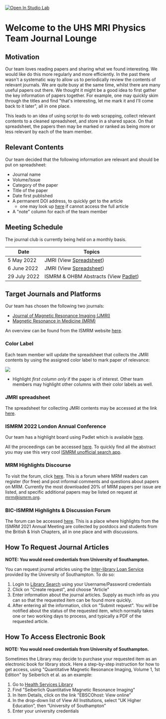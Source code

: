 [![Open In Studio Lab](https://studiolab.sagemaker.aws/studiolab.svg)](https://studiolab.sagemaker.aws/import/github/sotnir/mri-journal-lounge/blob/main/jmri-web-scrapping-demo.ipynb)

# Welcome to the UHS MRI Physics Team Journal Lounge

## Motivation

Our team loves reading papers and sharing what we found interesting. We would like do this more regularly and more efficiently. In the past there wasn't a systematic way to allow us to periodically review the contents of relevant journals. We are quite busy at the same time, whilst there are many useful papers out there. We thought it might be a good idea to first gather the key information of papers together. For example, one may quickly skim through the titles and find "that's interesting, let me mark it and I'll come back to it later", all in one place. 

This leads to an idea of using script to do web scrapping, collect relevant contents to a cleaned spreadsheet, and store in a shared space. On that spreadsheet, the papers then may be marked or ranked as being more or less relevant by each of the team member. 

## Relevant Contents 

Our team decided that the following information are relevant and should be put on spreadsheet:

- Journal name
- Volume/Issue
- Category of the paper
- Title of the paper
- Date first published
- A permanent DOI address, to quickly get to the article
    - one may look up [here](https://github.com/yukaizou2015/UHS-MRIPhysics-journal-web-scrapping/edit/main/README.md#how-to-request-journal-articles) if cannot access the full article
- A "note" column for each of the team member

## Meeting Schedule

The journal club is currently being held on a monthly basis.

| Date         | Topics                           |
| ------------ | -------------------------------- |
| 5 May 2022   | JMRI (View [Spreadsheet](https://docs.google.com/spreadsheets/d/1-4spJ677WzYBpuzcnHu_gO0mSnoR29mk/edit?usp=sharing&ouid=117155765040566319388&rtpof=true&sd=true))     |
| 6 June 2022  | JMRI (View [Spreadsheet](https://docs.google.com/spreadsheets/d/1-4spJ677WzYBpuzcnHu_gO0mSnoR29mk/edit?usp=sharing&ouid=117155765040566319388&rtpof=true&sd=true))     |
| 29 July 2022 | ISMRM & OHBM Abstracts (View [Padlet](https://padlet.com/yukaizou2012/1pegs3rgjxjq41rm))               |

## Target Journals and Platforms

Our team has chosen the following two journals:

- [Journal of Magnetic Resonance Imaging (JMRI)](https://onlinelibrary.wiley.com/journal/15222586)
- [Magnetic Resonance in Medicine (MRM)](https://onlinelibrary.wiley.com/journal/15222594)

An overview can be found from the ISMRM website [here](https://www.ismrm.org/membership-journals/journals/).

### Color Label

Each team member will update the spreadsheet that collects the JMRI contents by using the assigned color label to mark paper of relevance:

![](https://raw.githubusercontent.com/yukaizou2015/UHS-MRIPhysics-journal-web-scrapping/main/img/jmri-team-color.png)

 - Highlight *first column only* if the paper is of interest. Other team members may highlight other columns with their color labels as well.

### JMRI spreadsheet

The spreadsheet for collecting JMRI contents may be accessed at the link [here](https://docs.google.com/spreadsheets/d/1-4spJ677WzYBpuzcnHu_gO0mSnoR29mk/edit?usp=sharing&ouid=117155765040566319388&rtpof=true&sd=true).

### ISMRM 2022 London Annual Conference

Our team has a highlight board using Padlet which is available [here](https://padlet.com/yukaizou2012/1pegs3rgjxjq41rm).

All the proceedings can be accessed [here](https://submissions.mirasmart.com/ISMRM2022/itinerary/Default.aspx?Refresh=1). To quickly find all the abstract you may use this very cool [ISMRM unofficial search app](https://ismrm2022-unofficial.netlify.app/).

### MRM Highlights Discourse

To visit the forum, click [here](http://mrm.ismrm.org/). This is a forum where MRM readers can register (for free) and post informal comments and questions about papers on MRM. Currently the most downloaded 20% of MRM papers per issue are listed, and specific additional papers may be listed on request at mrm@ismrm.org.

### BIC-ISMRM Highlights & Discussion Forum

The forum can be accessed [here](https://padlet.com/petelally/8rohqk9dxuon5je8). This is a place where highlights from the ISMRM 2021 Annual Meeting are collected by postdocs and students from the British & Irish Chapters, all in one place and with discussions.

## How To Request Journal Articles

**NOTE: You would need credentials from University of Southampton.**

You can request journal articles using the [Inter-library Loan Service](https://library.soton.ac.uk/ill) provided by the University of Southampton. To do so:
 1. Login to [Library Search](https://southampton.on.worldcat.org/discovery) using your Username/Password credentials
 2. Click on "Create request", and choose "Article"
 4. Enter information about the journal articles. Supply as much info as you can so that the requested item can be found more quickly.
 5. After entering all the information, click on "Submit request". You will be notified about the status of the requested item, which normally takes one or two working days to process, and typically a PDF of the requested article.

## How To Access Electronic Book

**NOTE: You would need credentials from University of Southampton.**

Sometimes the Library may decide to purchase your requested item as an electronic book for library stock. Here a step-by-step instruction for how to get access, using "Quantitative Magnetic Resonance Imaging, Volume 1, 1st Edition" by Seiberlich et al. as an example:

1. Go to [Health Services Library](https://library.soton.ac.uk/hsl)
2. Find "Seiberlich Quantitative Magnetic Resonance Imaging”
3. In Item Details, click on the link "EBSCOhost: View online”
4. In the drop-down list of View All Institutions, select "UK Higher Education”, then “University of Southampton”
5. Enter your university credentials


